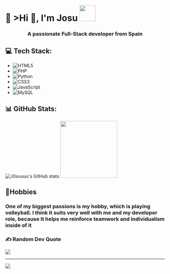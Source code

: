 # 💫 >Hi 👋, I'm Josu <img src="https://media.giphy.com/media/VgCDAzcKvsR6OM0uWg/giphy.gif" width="50">
__<h3 align="center">A passionate Full-Stack developer from Spain</h3>__


## 💻 Tech Stack:
+ ![HTML5](https://img.shields.io/badge/html5-%23E34F26.svg?style=for-the-badge&logo=html5&logoColor=white)
+ ![PHP](https://img.shields.io/badge/php-%23777BB4.svg?style=for-the-badge&logo=php&logoColor=white)
+ ![Python](https://img.shields.io/badge/python-3670A0?style=for-the-badge&logo=python&logoColor=ffdd54)
+ ![CSS3](https://img.shields.io/badge/css3-%231572B6.svg?style=for-the-badge&logo=css3&logoColor=white)
+ ![JavaScript](https://img.shields.io/badge/javascript-%23323330.svg?style=for-the-badge&logo=javascript&logoColor=%23F7DF1E)
+ ![MySQL](https://img.shields.io/badge/mysql-%2300f.svg?style=for-the-badge&logo=mysql&logoColor=white)

## 📊 GitHub Stats:
![J0suuuu's GitHub stats](https://github-readme-stats.vercel.app/api?username=J0suuuu&layout=compact&theme=github_dark)
<img height="180" src="https://github-readme-stats.vercel.app/api/top-langs/?username=J0suuuu&layout=compact&theme=github_dark"/>
</div>

## 🏐Hobbies
__<h3>One of my biggest passions is my hobby, which is playing volleyball. I think it suits very well with me and my developer role, because It helps me reinforce teamwork and individualism inside of it</h3>__

### ✍️ Random Dev Quote
![](https://quotes-github-readme.vercel.app/api?type=horizontal&theme=radical)

---
[![](https://visitcount.itsvg.in/api?id=Fferalv&icon=7&color=1)](https://visitcount.itsvg.in)
